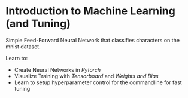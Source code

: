 # Introduction to Machine Learning (and Tuning)
Simple Feed-Forward Neural Network that classifies characters on the mnist dataset.

Learn to:
 - Create Neural Networks in _Pytorch_
 - Visualize Training with _Tensorboard_ and _Weights and Bias_
 - Learn to setup hyperparameter control for the commandline for fast tuning
